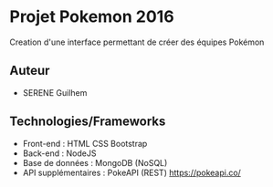 # Projet Pokemon 2016
Creation d'une interface permettant de créer des équipes Pokémon

##  Auteur
* SERENE Guilhem

##  Technologies/Frameworks
* Front-end : HTML CSS Bootstrap 
* Back-end : NodeJS
* Base de données : MongoDB (NoSQL)
* API supplémentaires : PokeAPI (REST) https://pokeapi.co/
